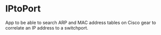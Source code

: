 # IPtoPort

App to be able to search ARP and MAC address tables on Cisco gear to correlate an IP address to a switchport. 
